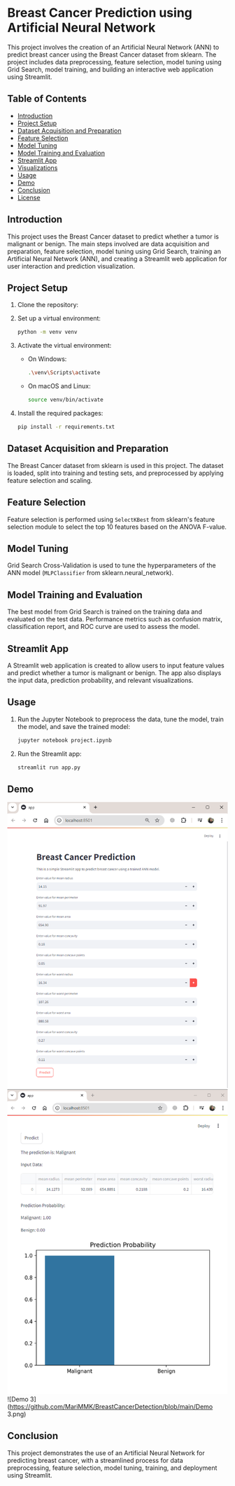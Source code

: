 # Breast Cancer Prediction using Artificial Neural Network

This project involves the creation of an Artificial Neural Network (ANN) to predict breast cancer using the Breast Cancer dataset from sklearn. The project includes data preprocessing, feature selection, model tuning using Grid Search, model training, and building an interactive web application using Streamlit.

## Table of Contents

- [Introduction](#introduction)
- [Project Setup](#project-setup)
- [Dataset Acquisition and Preparation](#dataset-acquisition-and-preparation)
- [Feature Selection](#feature-selection)
- [Model Tuning](#model-tuning)
- [Model Training and Evaluation](#model-training-and-evaluation)
- [Streamlit App](#streamlit-app)
- [Visualizations](#visualizations)
- [Usage](#usage)
- [Demo](#demo)
- [Conclusion](#conclusion)
- [License](#license)

## Introduction

This project uses the Breast Cancer dataset to predict whether a tumor is malignant or benign. The main steps involved are data acquisition and preparation, feature selection, model tuning using Grid Search, training an Artificial Neural Network (ANN), and creating a Streamlit web application for user interaction and prediction visualization.

## Project Setup

1. Clone the repository:

2. Set up a virtual environment:
    ```bash
    python -m venv venv
    ```

3. Activate the virtual environment:
    - On Windows:
      ```bash
      .\venv\Scripts\activate
      ```
    - On macOS and Linux:
      ```bash
      source venv/bin/activate
      ```

4. Install the required packages:
    ```bash
    pip install -r requirements.txt
    ```

## Dataset Acquisition and Preparation

The Breast Cancer dataset from sklearn is used in this project. The dataset is loaded, split into training and testing sets, and preprocessed by applying feature selection and scaling.

## Feature Selection

Feature selection is performed using `SelectKBest` from sklearn's feature selection module to select the top 10 features based on the ANOVA F-value.

## Model Tuning

Grid Search Cross-Validation is used to tune the hyperparameters of the ANN model (`MLPClassifier` from sklearn.neural_network).

## Model Training and Evaluation

The best model from Grid Search is trained on the training data and evaluated on the test data. Performance metrics such as confusion matrix, classification report, and ROC curve are used to assess the model.

## Streamlit App

A Streamlit web application is created to allow users to input feature values and predict whether a tumor is malignant or benign. The app also displays the input data, prediction probability, and relevant visualizations.


## Usage

1. Run the Jupyter Notebook to preprocess the data, tune the model, train the model, and save the trained model:
    ```bash
    jupyter notebook project.ipynb
    ```

2. Run the Streamlit app:
    ```bash
    streamlit run app.py
    ```

## Demo

![Demo 1](https://github.com/MariMMK/BreastCancerDetection/blob/main/Demo1.png)
![Demo 2](https://github.com/MariMMK/BreastCancerDetection/blob/main/Demo2.png)
![Demo 3](https://github.com/MariMMK/BreastCancerDetection/blob/main/Demo 3.png)

## Conclusion

This project demonstrates the use of an Artificial Neural Network for predicting breast cancer, with a streamlined process for data preprocessing, feature selection, model tuning, training, and deployment using Streamlit.

